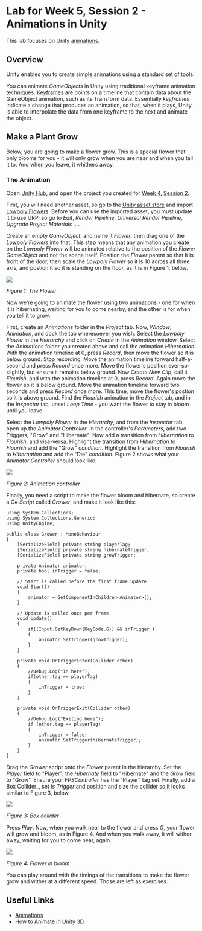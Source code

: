 # Lab for Week 5, Session 2 - Animations in Unity

This lab focuses on Unity [animations](https://docs.unity3d.com/Manual/AnimationSection.html).

## Overview

Unity enables you to create simple animations using a standard set of tools.

You can animate _GameObjects_ in Unity using traditional keyframe animation techniques. [Keyframes](https://en.wikipedia.org/wiki/Key_frame) are points on a timeline that contain data about the GameObject animation, such as its Transform data. Essentially _keyframes_ indicate a change that produces an animation, so that, when it plays, Unity is able to interpolate the data from one keyframe to the next and animate the object.

## Make a Plant Grow

Below, you are going to make a flower grow. This is a special flower that only blooms for you - it will only grow when you are near and when you tell it to. And when you leave, it whithers away.

### The Animation

Open [Unity Hub](https://docs.unity3d.com/Manual/GettingStartedUnityHub.html), and open the project you created for [Week 4, Session 2](week4Session2.md).

First, you will need another asset, so go to the [Unity asset store](https://assetstore.unity.com/) and import [Lowpoly Flowers](https://assetstore.unity.com/packages/3d/vegetation/plants/lowpoly-flowers-47083).  Before you can use the imported asset, you must update it to use URP; so go to _Edit_, _Render Pipeline_, _Universal Render Pipeline_, _Upgrade Project Materials ..._.

Create an empty _GameObject_, and name it _Flower_, then drag one of the _Lowpoly Flowers_ into that. This step means that any animation you create on the _Lowpoly Flower_ will be animated relative to the position of the _Flower GameObject_ and not the scene itself. Position the _Flower_ parent so that it is front of the door, then scale the _Lowpoly Flower_ so it is 10 across all three axis, and postion it so it is standing on the floor, as it is in Figure 1, below.

![](./images/flower.png)

_Figure 1: The Flower_

Now we're going to animate the flower using two animations - one for when it is hibernating, waiting for you to come nearby, and the other is for when you tell it to grow.

First, create an _Animations_ folder in the _Project_ tab. Now, _Window_, _Animation_, and dock the tab wheresoever you wish. Select the _Lowpoly Flower_ in the _Hierarchy_ and click on _Create_ in the _Animation_ window. Select the _Animations_ folder you created above and call the animation _Hibernation_. With the animation timeline at 0, press _Record_, then move the flower so it is below ground. Stop recording. Move the animation timeline forward half-a-second and press _Record_ once more. Move the flower's position ever-so-slightly, but ensure it remains below ground. Now _Create New Clip_, call it _Flourish_, and with the animation timeline at 0, press _Record_. Again move the flower so it is below ground. Move the animation timeline forward  two seconds and press _Record_ once more. This time, move the flower's postion so it is above ground. Find the _Flourish_ animation in the _Project_ tab, and in the _Inspector_ tab, unset _Loop Time_ - you want the flower to stay in bloom until you leave.

Select the _Lowpoly Flower_ in the _Hierarchy_, and from the _Inspector_ tab, open up the _Animator Controller_. In the controller's _Parameters_, add two Triggers, "Grow" and "Hibernate". Now add a transition from _Hibernation_ to _Flourish_, and visa-versa. Highlight the transition from _Hibernation_ to _Flourish_ and add the "Grow" _condition_. Highlight the transition from _Flourish_ to _Hibernation_ and add the "Die" _condition_. Figure 2 shows what your _Animator Controller_ should look like.

![](./images/animationController.png)

_Figure 2: Animation controller_

Finally, you need a script to make the flower bloom and hibernate, so create a _C# Script_ called _Grower_, and make it look like this:

```
using System.Collections;
using System.Collections.Generic;
using UnityEngine;

public class Grower : MonoBehaviour
{
    [SerializeField] private string playerTag;
    [SerializeField] private string hibernateTrigger;
    [SerializeField] private string growTrigger;

    private Animator animator;
    private bool inTrigger = false;

    // Start is called before the first frame update
    void Start()
    {
        animator = GetComponentInChildren<Animator>();
    }

    // Update is called once per frame
    void Update()
    {
        if((Input.GetKeyDown(KeyCode.G)) && inTrigger )
        {
            animator.SetTrigger(growTrigger);
        }
    }

    private void OnTriggerEnter(Collider other)
    {
        //Debug.Log("In here");
        if(other.tag == playerTag)
        {
            inTrigger = true;
        }
    }

    private void OnTriggerExit(Collider other)
    {
        //Debug.Log("Exiting here");
        if (other.tag == playerTag)
        {
            inTrigger = false;
            animator.SetTrigger(hibernateTrigger);
        }
    }
}
```

Drag the _Grower_ script onto the _Flower_ parent in the hierarchy. Set the _Player_ field to "Player", the _Hibernate_ field to "Hibernate" and the _Grow_ field to "Grow". Ensure your _FPSController_ has the "Player" tag set. Finally, add a Box Collider_, set _Is Trigger_ and position and size the collider so it looks similar to Figure 3, below.

![](./images/boxCollider.png)

_Figure 3: Box collider_

Press _Play_. Now, when you walk near to the flower and press _G_, your flower will grow and bloom, as in Figure 4. And when you walk away, it will wither away, waiting for you to come near, again.

![](./images/flowerInBloom.png)

_Figure 4: Flower in bloom_

You can play around with the timings of the transitions to make the flower grow and wither at a different speed. Those are left as exercises. 

## Useful Links

+ [Animations](https://docs.unity3d.com/Manual/AnimationSection.html)
+ [How to Animate in Unity 3D](https://www.youtube.com/watch?v=sgHicuJAu3g)
